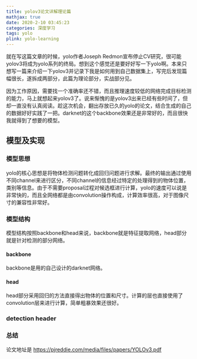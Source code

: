 ```yaml
---
title: yolov3论文详解理论篇
mathjax: true
date: 2020-2-10 03:45:23
categories: 深度学习
tags: yolo
plink: yolo-learning
---
```


就在写这篇文章的时候，yolo作者Joseph Redmon宣布停止CV研究，很可能yolov3将成为yolo系列的终局。想到这个感觉还是要好好写一下yolo啊。本来只想写一篇来介绍一下yolov3并记录下我是如何用到自己数据集上，写完后发现篇幅很长，遂拆成两部分，此篇为理论部分，实战部分见。

因为工作原因，需要找一个准确率还不错，而且推理速度较低的网络完成目标检测的能力，马上就想起来yolov3了。说来惭愧的是yolov3出来已经有些时间了，但却一直没有认真阅读。趁这次机会，翻出存放已久的yolo的论文，结合生成的自己的数据好好实践了一把。darknet的这个backbone效果还是非常好的，而且很快我就得到了想要的模型。

## 模型及实现

### 模型思想

yolo的核心思想是将物体检测问题转化成回归问题进行求解。最终的输出通过使用不同channel来进行区分，不同channel的信息经过特定的处理得到的物体位置，类别等信息。由于不需要proposal过程对候选框进行计算，yolo的速度可以说是非常快的，而且全网络都是由convolution操作构成，计算效率很高，对于图像尺寸的兼容性非常好。

### 模型结构

模型结构按照backbone和head来说，backbone就是特征提取网络，head部分就是针对检测的部分网络。

#### backbone

backbone是用的自己设计的darknet网络。

#### head

head部分采用回归的方法直接得出物体的位置和尺寸。计算的层也直接使用了convolution层来进行计算，简单粗暴效果还很好。


### detection header



### 总结

论文地址是 https://pjreddie.com/media/files/papers/YOLOv3.pdf